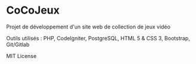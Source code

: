 # CoCoJeux
Projet de développement d'un site web de collection de jeux vidéo

Outils utilisés : PHP, CodeIgniter, PostgreSQL, HTML 5 & CSS 3, Bootstrap, Git/Gitlab

MIT License
